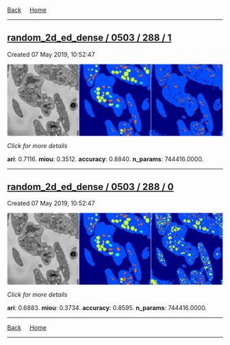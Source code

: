 
[Back](..)&nbsp;&nbsp;&nbsp;&nbsp;&nbsp;[Home](https://leapmanlab.github.io/snapshots)

---

<div class="summary"><a href="1"><h2>random_2d_ed_dense / 0503 / 288 / 1</h2></a><p>Created 07 May 2019, 10:52:47
</p><a href="1"><img src="1/media/summary.png" align="center"></a><p>
<i>Click for more details</i>
</p></div>

**ari**: 0.7116. **miou**: 0.3512. **accuracy**: 0.8840. **n_params**: 744416.0000. 

---

<div class="summary"><a href="0"><h2>random_2d_ed_dense / 0503 / 288 / 0</h2></a><p>Created 07 May 2019, 10:52:47
</p><a href="0"><img src="0/media/summary.png" align="center"></a><p>
<i>Click for more details</i>
</p></div>

**ari**: 0.6883. **miou**: 0.3734. **accuracy**: 0.8595. **n_params**: 744416.0000. 

---

[Back](..)&nbsp;&nbsp;&nbsp;&nbsp;&nbsp;[Home](https://leapmanlab.github.io/snapshots)

---